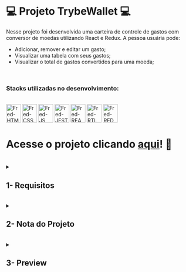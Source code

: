 # :computer: Projeto TrybeWallet :computer:

Nesse projeto foi desenvolvida uma carteira de controle de gastos com conversor de moedas utilizando React e Redux. A pessoa usuária pode:
 - Adicionar, remover e editar um gasto;
 - Visualizar uma tabela com seus gastos;
 - Visualizar o total de gastos convertidos para uma moeda;

<br />

### Stacks utilizadas no desenvolvimento:
<div style="display: inline_block"><br>
  <img alt="Fred-HTML" height="50" width="40" src="https://cdn.jsdelivr.net/gh/devicons/devicon/icons/html5/html5-original.svg" />
  <img alt="Fred-CSS" height="50" width="40" src="https://cdn.jsdelivr.net/gh/devicons/devicon/icons/css3/css3-original.svg" />
  <img alt="Fred-JS" height="50" width="40" src="https://cdn.jsdelivr.net/gh/devicons/devicon/icons/javascript/javascript-original.svg" />
  <img alt="Fred-JEST" height="50" width="40" src="https://cdn.jsdelivr.net/gh/devicons/devicon/icons/jest/jest-plain.svg" />
  <img alt="Fred-REACT" height="50" width="40" src="https://cdn.jsdelivr.net/gh/devicons/devicon/icons/react/react-original.svg" />
  <img alt="Fred-RTL" height="50" width="40" src="https://testing-library.com/img/logo-large.png" alt="rtl icon" />
  <img alt="Fred-REDUX" height="50" width="40" src="https://cdn.jsdelivr.net/gh/devicons/devicon/icons/redux/redux-original.svg" />
</div>

# Acesse o projeto clicando [aqui](https://fredericotp.github.io/trybe-project-13-trybewallet/)! :green_heart:

<br />

<details>
<summary>
  
## 1- Requisitos
  
</summary>
 
### 1. Crie uma página inicial de login

### 2. Crie um header para a página de carteira

### 3. Desenvolva um formulário para adicionar uma despesa

### 4. Salve todas as informações do formulário no estado global

### 5. Desenvolva testes para atingir 60% de cobertura total da aplicação

### 6. Desenvolva uma tabela com os gastos

### 7. Implemente a lógica para que a tabela seja alimentada pelo estado da aplicação

### 8. Crie um botão para deletar uma despesa da tabela

### 9. Crie um botão para editar uma despesa da tabela

### 10. Desenvolva testes para atingir 90% de cobertura total da aplicação

</details>
<br />

<details>
<summary>

## 2- Nota do Projeto

</summary>

## 100% :heavy_check_mark:

![Project-TrybeWallet-Grade](https://github.com/FredericoTP/trybe-project-13-trybewallet/blob/main/images/trybewallet-grade.png?raw=true)

</details>
<br />

<details>
<summary>

## 3- Preview

</summary>

![Project-TrybeWallet-Preview1](https://github.com/FredericoTP/trybe-project-13-trybewallet/blob/main/images/trybewallet-preview1.png?raw=true)
 
![Project-TrybeWallet-Preview2](https://github.com/FredericoTP/trybe-project-13-trybewallet/blob/main/images/trybewallet-preview2.png?raw=true)
 
</details>
